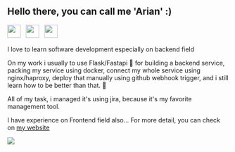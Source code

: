 ## Hello there, you can call me 'Arian' :)

<a href="https://linkedin.com/in/rhyanz46" target="_blank"><img src="https://image.flaticon.com/icons/png/512/174/174857.png" height="30"></a> &nbsp; 
<a href="https://stackoverflow.com/users/8197537/arian-saputra" target="_blank"><img src="https://cdn2.iconfinder.com/data/icons/social-icons-color/512/stackoverflow-512.png" height="30"></a> &nbsp; 
<a href="https://stackshare.io/Rhyanz46/my-stack" target="_blank"><img src="https://user-images.githubusercontent.com/33750251/65176143-1834e480-da4c-11e9-953f-b78fb3e31767.png" height="30"></a> 

I love to learn software development especially on backend field

On my work i usually to use Flask/Fastapi :snake: for building a backend service, packing my service using docker, connect my whole service using nginx/haproxy, deploy that manually using github webhook trigger, and i still learn how to be better than that. :dart:

All of my task, i managed it's using jira, because it's my favorite management tool. 

I have experience on Frontend field also...
For more detail, you can check on [my website](https://ariansaputra.com)

![](https://visitor-badge.laobi.icu/badge?page_id=Rhyanz46.rhyanz46)

